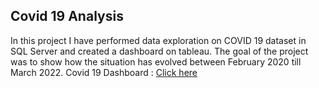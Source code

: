 ## Covid 19 Analysis

In this project I have performed data exploration on COVID 19 dataset in SQL Server and created a dashboard on tableau. The goal of the project was to show how the situation has evolved between February 2020 till March 2022.
Covid 19 Dashboard :
[Click here](https://public.tableau.com/app/profile/preetham.m.pagad/viz/Covid19Analysis_16497718880740/Dashboard2)
